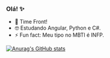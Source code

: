 ### Olá! ✨

- 🔭 Time Front!
- 🤓 Estudando Angular, Python e C#.
- ⚡ Fun fact: Meu tipo no MBTI é INFP.

[![Anurag's GitHub stats](https://github-readme-stats.vercel.app/api?username=LeticiaTP)](https://github.com/LeticiaTP/github-readme-stats)
